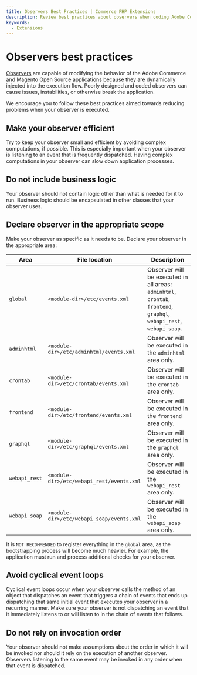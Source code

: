 ```yaml
---
title: Observers Best Practices | Commerce PHP Extensions
description: Review best practices about observers when coding Adobe Commerce and Magento Open Source extensions.
keywords:
  - Extensions
---
```


# Observers best practices

[Observers](../../development/components/events-and-observers/index.md) are capable of modifying the behavior of the Adobe Commerce and Magento Open Source applications because they are dynamically injected into the execution flow. Poorly designed and coded observers can cause issues, instabilities, or otherwise break the application.

We encourage you to follow these best practices aimed towards reducing problems when your observer is executed.

## Make your observer efficient

Try to keep your observer small and efficient by avoiding complex computations, if possible. This is especially important when your observer is listening to an event that is frequently dispatched. Having complex computations in your observer can slow down application processes.

## Do not include business logic

Your observer should not contain logic other than what is needed for it to run. Business logic should be encapsulated in other classes that your observer uses.

## Declare observer in the appropriate scope

Make your observer as specific as it needs to be. Declare your observer in the appropriate area:

| Area | File location | Description |
| --- | --- | --- |
| `global` | `<module-dir>/etc/events.xml` | Observer will be executed in all areas: `adminhtml`, `crontab`, `frontend`, `graphql`, `webapi_rest`, `webapi_soap`. |
| `adminhtml` | `<module-dir>/etc/adminhtml/events.xml` | Observer will be executed in the `adminhtml` area only. |
| `crontab` | `<module-dir>/etc/crontab/events.xml` | Observer will be executed in the `crontab` area only. |
| `frontend` | `<module-dir>/etc/frontend/events.xml` | Observer will be executed in the `frontend` area only. |
| `graphql` | `<module-dir>/etc/graphql/events.xml` | Observer will be executed in the `graphql` area only. |
| `webapi_rest` | `<module-dir>/etc/webapi_rest/events.xml` | Observer will be executed in the `webapi_rest` area only. |
| `webapi_soap` | `<module-dir>/etc/webapi_soap/events.xml` | Observer will be executed in the `webapi_soap` area only. |

<InlineAlert variant="info" slots="text"/>

It is `NOT RECOMMENDED` to register everything in the `global` area, as the bootstrapping process will become much heavier. For example, the application must run and process additional checks for your observer.

## Avoid cyclical event loops

Cyclical event loops occur when your observer calls the method of an object that dispatches an event that triggers a chain of events that ends up dispatching that same initial event that executes your observer in a recurring manner. Make sure your observer is not dispatching an event that it immediately listens to or will listen to in the chain of events that follows.

## Do not rely on invocation order

Your observer should not make assumptions about the order in which it will be invoked nor should it rely on the execution of another observer. Observers listening to the same event may be invoked in any order when that event is dispatched.
